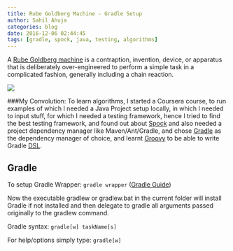 ```yaml
---
title: Rube Goldberg Machine - Gradle Setup
author: Sahil Ahuja
categories: blog
date: 2016-12-06 02:44:45
tags: [gradle, spock, java, testing, algorithms]
---
```


A [Rube Goldberg machine](https://en.wikipedia.org/wiki/Rube_Goldberg_machine) is a contraption, invention, device, or apparatus that is deliberately over-engineered to perform a simple task in a complicated fashion, generally including a chain reaction.
<!-- more -->
![](images/Rube_Goldberg_Self_Operating_Napkin.gif)

###My Convolution:
To learn algorithms, I started a Coursera course, to run examples of which I needed a Java Project setup locally, in which I needed to input stuff, for which I needed a testing framework, hence I tried to find the best testing framework, and found out about [Spock](https://en.wikipedia.org/wiki/Spock_(testing_framework)) and also needed a project dependency manager like Maven/Ant/Gradle, and chose [Gradle](https://en.wikipedia.org/wiki/Gradle) as the dependency manager of choice, and learnt [Groovy](https://en.wikipedia.org/wiki/Groovy_(programming_language)) to be able to write Gradle [DSL](https://en.wikipedia.org/wiki/Domain-specific_language).

Gradle
-----
To setup Gradle Wrapper: `gradle wrapper` ([Gradle Guide](https://docs.gradle.org/current/userguide/userguide.html))

Now the executable gradlew or gradlew.bat in the current folder will install Gradle if not installed and then delegate to gradle all arguments passed originally to the gradlew command.

Gradle syntax: `gradle[w] taskName[s]`

For help/options simply type: `gradle[w]`
